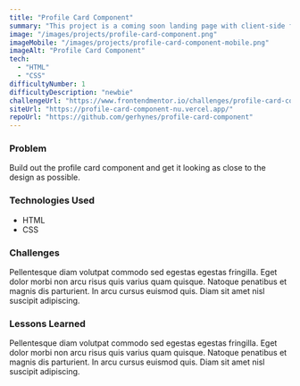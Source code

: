 ```yaml
---
title: "Profile Card Component"
summary: "This project is a coming soon landing page with client-side form validation."
image: "/images/projects/profile-card-component.png"
imageMobile: "/images/projects/profile-card-component-mobile.png"
imageAlt: "Profile Card Component"
tech:
  - "HTML"
  - "CSS"
difficultyNumber: 1
difficultyDescription: "newbie"
challengeUrl: "https://www.frontendmentor.io/challenges/profile-card-component-cfArpWshJ"
siteUrl: "https://profile-card-component-nu.vercel.app/"
repoUrl: "https://github.com/gerhynes/profile-card-component"
---
```


### Problem

Build out the profile card component and get it looking as close to the design as possible.

### Technologies Used

- HTML
- CSS

### Challenges

Pellentesque diam volutpat commodo sed egestas egestas fringilla. Eget dolor morbi non arcu risus quis varius quam quisque. Natoque penatibus et magnis dis parturient. In arcu cursus euismod quis. Diam sit amet nisl suscipit adipiscing.

### Lessons Learned

Pellentesque diam volutpat commodo sed egestas egestas fringilla. Eget dolor morbi non arcu risus quis varius quam quisque. Natoque penatibus et magnis dis parturient. In arcu cursus euismod quis. Diam sit amet nisl suscipit adipiscing.

